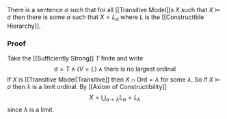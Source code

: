There is a sentence $\sigma$ such that
for all [[Transitive Model]]s $X$ such that $X\models \sigma$
then there is some $\alpha$ such that $X=L_{\alpha}$ 
where $L$ is the [[Constructible Hierarchy]].
### Proof
Take the [[Sufficiently Strong]] $T$ finite and write 
$$
\sigma= T \land (V=L) \land \text{there is no largest ordinal}
$$
If $X$ is [[Transitive Model|Transitive]] then $X\cap \mathrm{Or d}=\lambda$ for some $\lambda$.
So if $X\models \sigma$ then $\lambda$ is a limit ordinal.
By [[Axiom of Constructibility]] 
$$
X=\bigcup_{\alpha<\lambda} L_{\alpha} = L_{\lambda}
$$
since $\lambda$ is a limit.
